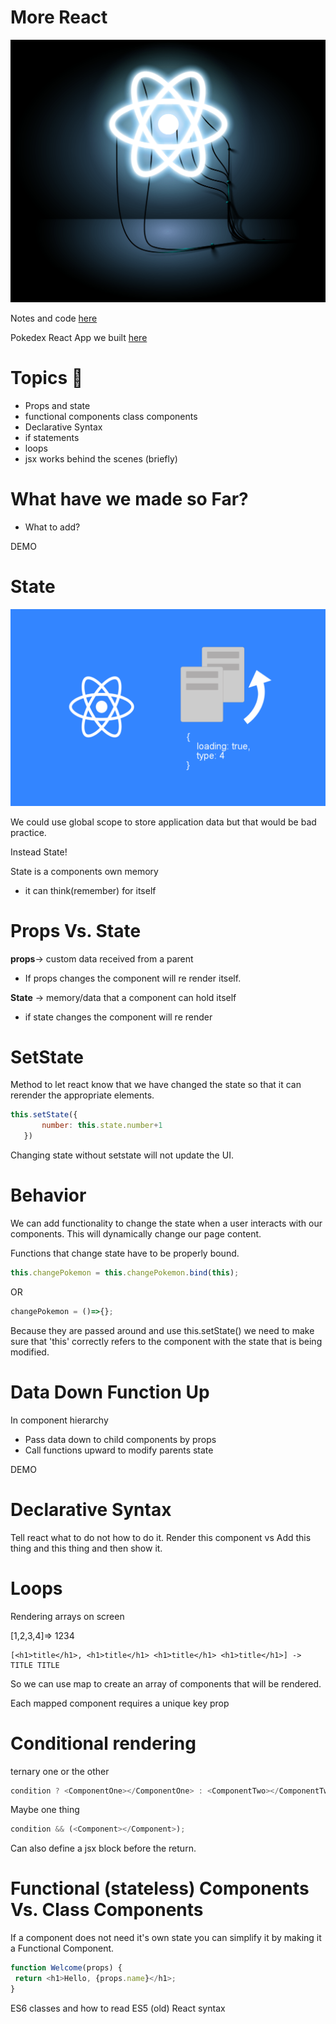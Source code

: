 
# More React

![morereact](https://raw.githubusercontent.com/tborsa/LighthouseLabs/master/lectures/Week6/Day1/Breakout/assets/morereact.png)

Notes and code [here](https://github.com/tborsa/LighthouseLabs/tree/master/lectures/Week6/Day1/Breakout)

Pokedex React App we built [here](https://github.com/tborsa/pokedex)


# Topics 📢

- Props and state  
- functional components class components  
- Declarative Syntax 
 - if statements  
 - loops  
- jsx works behind the scenes (briefly)  

# What have we made so Far?
 - What to add?  

DEMO
# State

![state](https://raw.githubusercontent.com/tborsa/LighthouseLabs/master/lectures/Week6/Day1/Breakout/assets/state.png)


We could use global scope to store application data but that would be bad practice.

Instead State!

State is a components own memory  
 - it can think(remember) for itself


# Props Vs. State

__props__-> custom data received from a parent 
 - If props changes the component will re render itself.

__State__ -> memory/data that a component can hold itself  
 - if state changes the component will re render

# SetState

Method to let react know that we have changed the state so that it can rerender the appropriate elements.

```javascript
this.setState({
       number: this.state.number+1
   })
```
Changing state without setstate will not update the UI.

 # Behavior

We can add functionality to change the state when a user interacts with our components.
This will dynamically change our page content.

Functions that change state have to be properly bound.

```javascript
this.changePokemon = this.changePokemon.bind(this);
```
OR
```javascript
changePokemon = ()=>{};
```
Because they are passed around and use this.setState() we need to make sure that 'this' correctly refers to the component with the state that is being modified.


# Data Down Function Up

In component hierarchy  
- Pass data down to child components by props  
- Call functions upward to modify parents state

DEMO

# Declarative Syntax

Tell react what to do not how to do it.
Render this component
vs
Add this thing and this thing and then show it.

# Loops

Rendering arrays on screen

[1,2,3,4]=> 1234
```
[<h1>title</h1>, <h1>title</h1> <h1>title</h1> <h1>title</h1>] -> TITLE TITLE
```
So we can use map to create an array of components that will be rendered.

Each mapped component requires a unique key prop

# Conditional rendering

ternary one or the other

```javascript
condition ? <ComponentOne></ComponentOne> : <ComponentTwo></ComponentTwo>;
```

Maybe one thing

```javascript
condition && (<Component></Component>);
```
Can also define a jsx block before the return.

# Functional (stateless) Components Vs. Class Components

If a component does not need it's own state you can simplify it by making it a Functional Component.

```javascript
function Welcome(props) {
 return <h1>Hello, {props.name}</h1>;
}
```


ES6 classes and how to read ES5 (old) React syntax


